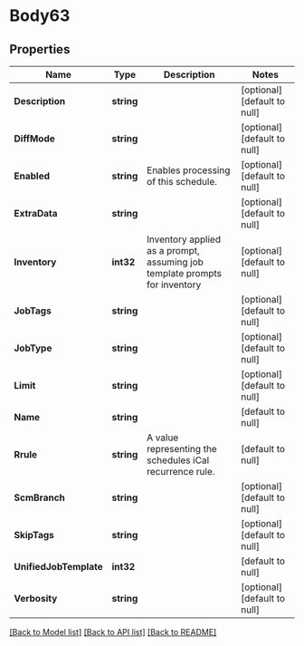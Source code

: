 # Body63

## Properties
Name | Type | Description | Notes
------------ | ------------- | ------------- | -------------
**Description** | **string** |  | [optional] [default to null]
**DiffMode** | **string** |  | [optional] [default to null]
**Enabled** | **string** | Enables processing of this schedule. | [optional] [default to null]
**ExtraData** | **string** |  | [optional] [default to null]
**Inventory** | **int32** | Inventory applied as a prompt, assuming job template prompts for inventory | [optional] [default to null]
**JobTags** | **string** |  | [optional] [default to null]
**JobType** | **string** |  | [optional] [default to null]
**Limit** | **string** |  | [optional] [default to null]
**Name** | **string** |  | [default to null]
**Rrule** | **string** | A value representing the schedules iCal recurrence rule. | [default to null]
**ScmBranch** | **string** |  | [optional] [default to null]
**SkipTags** | **string** |  | [optional] [default to null]
**UnifiedJobTemplate** | **int32** |  | [default to null]
**Verbosity** | **string** |  | [optional] [default to null]

[[Back to Model list]](../README.md#documentation-for-models) [[Back to API list]](../README.md#documentation-for-api-endpoints) [[Back to README]](../README.md)

